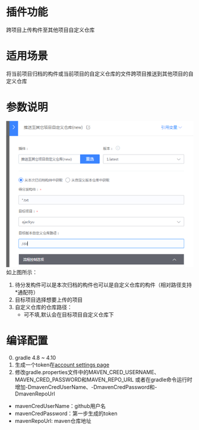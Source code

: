 # 插件功能
跨项目上传构件至其他项目自定义仓库

# 适用场景
将当前项目归档的构件或当前项目的自定义仓库的文件跨项目推送到其他项目的自定义仓库

# 参数说明
![插件图](./image/AcrossProjectDistribution.png)
如上图所示：

1. 待分发构件可以是本次归档的构件也可以是自定义仓库的构件（相对路径支持*通配符）
2. 目标项目选择想要上传的项目
3. 自定义仓库的仓库路径：
    - 可不填,默认会在目标项目自定义仓库下

# 编译配置
0. gradle 4.8 ~ 4.10
1. 生成一个token在[account settings page](https://github.com/settings/tokens)
2. 修改gradle.properties文件中的MAVEN_CRED_USERNAME、MAVEN_CRED_PASSWORD和MAVEN_REPO_URL
或者在gradle命令运行时增加-DmavenCredUserName、-DmavenCredPassword和-DmavenRepoUrl
- mavenCredUserName：github用户名
- mavenCredPassword：第一步生成的token 
- mavenRepoUrl: maven仓库地址